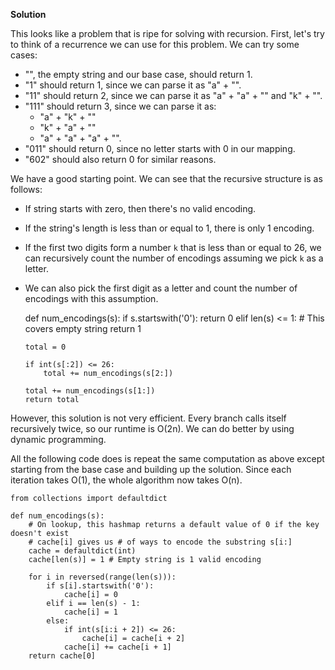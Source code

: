 
**Solution**

This looks like a problem that is ripe for solving with recursion. First, let's try to think of a recurrence we can use for this problem. We can try some cases:

*   "", the empty string and our base case, should return 1.
*   "1" should return 1, since we can parse it as "a" + "".
*   "11" should return 2, since we can parse it as "a" + "a" + "" and "k" + "".
*   "111" should return 3, since we can parse it as:
    *   "a" + "k" + ""
    *   "k" + "a" + ""
    *   "a" + "a" + "a" + "".
*   "011" should return 0, since no letter starts with 0 in our mapping.
*   "602" should also return 0 for similar reasons.

We have a good starting point. We can see that the recursive structure is as follows:

*   If string starts with zero, then there's no valid encoding.
*   If the string's length is less than or equal to 1, there is only 1 encoding.
*   If the first two digits form a number `k` that is less than or equal to 26, we can recursively count the number of encodings assuming we pick `k` as a letter.
*   We can also pick the first digit as a letter and count the number of encodings with this assumption.

    def num_encodings(s):
        if s.startswith('0'):
            return 0
        elif len(s) <= 1: # This covers empty string
            return 1
    
        total = 0
    
        if int(s[:2]) <= 26:
            total += num_encodings(s[2:])
    
        total += num_encodings(s[1:])
        return total
    

However, this solution is not very efficient. Every branch calls itself recursively twice, so our runtime is O(2n). We can do better by using dynamic programming.

All the following code does is repeat the same computation as above except starting from the base case and building up the solution. Since each iteration takes O(1), the whole algorithm now takes O(n).

    from collections import defaultdict
    
    def num_encodings(s):
        # On lookup, this hashmap returns a default value of 0 if the key doesn't exist
        # cache[i] gives us # of ways to encode the substring s[i:]
        cache = defaultdict(int)
        cache[len(s)] = 1 # Empty string is 1 valid encoding
    
        for i in reversed(range(len(s))):
            if s[i].startswith('0'):
                cache[i] = 0
            elif i == len(s) - 1:
                cache[i] = 1
            else:
                if int(s[i:i + 2]) <= 26:
                    cache[i] = cache[i + 2]
                cache[i] += cache[i + 1]
        return cache[0]
   